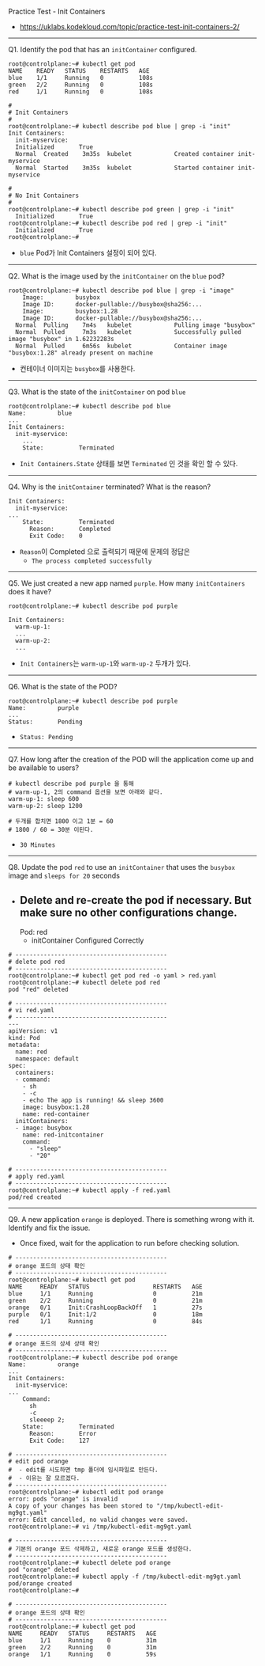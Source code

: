 Practice Test - Init Containers

- https://uklabs.kodekloud.com/topic/practice-test-init-containers-2/

---

Q1. Identify the pod that has an `initContainer` configured.

```shell
root@controlplane:~# kubectl get pod
NAME    READY   STATUS    RESTARTS   AGE
blue    1/1     Running   0          108s
green   2/2     Running   0          108s
red     1/1     Running   0          108s

#
# Init Containers
#
root@controlplane:~# kubectl describe pod blue | grep -i "init"
Init Containers:
  init-myservice:
  Initialized       True 
  Normal  Created    3m35s  kubelet            Created container init-myservice
  Normal  Started    3m35s  kubelet            Started container init-myservice
  
#
# No Init Containers
#
root@controlplane:~# kubectl describe pod green | grep -i "init"
  Initialized       True 
root@controlplane:~# kubectl describe pod red | grep -i "init"
  Initialized       True 
root@controlplane:~# 
```

- `blue` Pod가 Init Containers 설정이 되어 있다.

---

Q2. What is the image used by the `initContainer` on the `blue` pod?

```sshell
root@controlplane:~# kubectl describe pod blue | grep -i "image"
    Image:         busybox
    Image ID:      docker-pullable://busybox@sha256:...
    Image:         busybox:1.28
    Image ID:      docker-pullable://busybox@sha256:...
  Normal  Pulling    7m4s   kubelet            Pulling image "busybox"
  Normal  Pulled     7m3s   kubelet            Successfully pulled image "busybox" in 1.62232283s
  Normal  Pulled     6m56s  kubelet            Container image "busybox:1.28" already present on machine
```

- 컨테이너 이미지는 `busybox`를 사용한다.

---

Q3. What is the state of the `initContainer` on pod `blue`

```shell
root@controlplane:~# kubectl describe pod blue                  
Name:         blue
...
Init Containers:
  init-myservice:
    ...
    State:          Terminated
```

- `Init Containers.State` 상태를 보면 `Terminated` 인 것을 확인 할 수 있다.

---

Q4. Why is the `initContainer` terminated? What is the reason?

```shell
Init Containers:
  init-myservice:
...
    State:          Terminated
      Reason:       Completed
      Exit Code:    0
```

- `Reason`이 Completed 으로 출력되기 때문에 문제의 정답은
  - `The process completed successfully`

---

Q5. We just created a new app named `purple`. How many `initContainers` does it have?

```shell
root@controlplane:~# kubectl describe pod purple 

Init Containers:
  warm-up-1:
  ...
  warm-up-2:
  ...
```

- `Init Containers`는 `warm-up-1`와 `warm-up-2` 두개가 있다.

---

Q6. What is the state of the POD?

```shell
root@controlplane:~# kubectl describe pod purple 
Name:         purple
...
Status:       Pending
```

- `Status: Pending`

---

Q7. How long after the creation of the POD will the application come up and be available to users?

```shell
# kubectl describe pod purple 을 통해
# warm-up-1, 2의 command 옵션을 보면 아래와 같다.
warm-up-1: sleep 600
warm-up-2: sleep 1200

# 두개를 합치면 1800 이고 1분 = 60
# 1800 / 60 = 30분 이된다.
```

- `30 Minutes`

---

Q8. Update the pod `red` to use an `initContainer` that uses the `busybox` image and `sleeps for 20` seconds

- Delete and re-create the pod if necessary. But make sure no other configurations change.
  - 
    Pod: red
  - initContainer Configured Correctly

```shell
# -------------------------------------------
# delete pod red
# -------------------------------------------
root@controlplane:~# kubectl get pod red -o yaml > red.yaml
root@controlplane:~# kubectl delete pod red
pod "red" deleted

# -------------------------------------------
# vi red.yaml 
# -------------------------------------------
---
apiVersion: v1
kind: Pod
metadata:
  name: red
  namespace: default
spec:
  containers:
  - command:
    - sh
    - -c
    - echo The app is running! && sleep 3600
    image: busybox:1.28
    name: red-container
  initContainers:
  - image: busybox
    name: red-initcontainer
    command: 
      - "sleep"
      - "20"
      
# -------------------------------------------
# apply red.yaml 
# -------------------------------------------
root@controlplane:~# kubectl apply -f red.yaml 
pod/red created
```

---

Q9. A new application `orange` is deployed. There is something wrong with it. Identify and fix the issue.

- Once fixed, wait for the application to run before checking solution.

```shell
# -------------------------------------------
# orange 포드의 상태 확인
# -------------------------------------------
root@controlplane:~# kubectl get pod
NAME     READY   STATUS                  RESTARTS   AGE
blue     1/1     Running                 0          21m
green    2/2     Running                 0          21m
orange   0/1     Init:CrashLoopBackOff   1          27s
purple   0/1     Init:1/2                0          18m
red      1/1     Running                 0          84s

# -------------------------------------------
# orange 포드의 상세 상태 확인
# -------------------------------------------
root@controlplane:~# kubectl describe pod orange 
Name:         orange
...
Init Containers:
  init-myservice:
...
    Command:
      sh
      -c
      sleeeep 2;
    State:          Terminated
      Reason:       Error
      Exit Code:    127

# -------------------------------------------
# edit pod orange
#  - edit를 시도하면 tmp 폴더에 임시파일로 만든다.
#  - 이유는 잘 모르겠다.
# -------------------------------------------
root@controlplane:~# kubectl edit pod orange
error: pods "orange" is invalid
A copy of your changes has been stored to "/tmp/kubectl-edit-mg9gt.yaml"
error: Edit cancelled, no valid changes were saved.
root@controlplane:~# vi /tmp/kubectl-edit-mg9gt.yaml

# -------------------------------------------
# 기본의 orange 포드 삭제하고, 새로운 orange 포드를 생성한다.
# -------------------------------------------
root@controlplane:~# kubectl delete pod orange 
pod "orange" deleted
root@controlplane:~# kubectl apply -f /tmp/kubectl-edit-mg9gt.yaml
pod/orange created
root@controlplane:~# 

# -------------------------------------------
# orange 포드의 상태 확인
# -------------------------------------------
root@controlplane:~# kubectl get pod
NAME     READY   STATUS     RESTARTS   AGE
blue     1/1     Running    0          31m
green    2/2     Running    0          31m
orange   1/1     Running    0          59s
```

